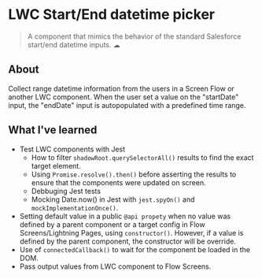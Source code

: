 # LWC Start/End datetime picker

> A component that mimics the behavior of the standard Salesforce start/end datetime inputs. ☁

## About

Collect range datetime information from the users in a Screen Flow or another LWC component.
When the user set a value on the "startDate" input, the "endDate" input is autopopulated with a predefined time range.


## What I've learned

- Test LWC components with Jest
  - How to filter `shadowRoot.querySelectorAll()` results to find the exact target element.
  - Using `Promise.resolve().then()` before asserting the results to ensure that the components were updated on screen.
  - Debbuging Jest tests
  - Mocking Date.now() in Jest with `jest.spyOn()` and `mockImplementationOnce()`.
- Setting default value in a public `@api propety` when no value was defined by a parent component or a target config in Flow Screens/Lightning Pages, using `constructor()`. However, if a value is defined by the parent component, the constructor will be override.
- Use of `connectedCallback()` to wait for the component be loaded in the DOM.
- Pass output values from LWC component to Flow Screens.